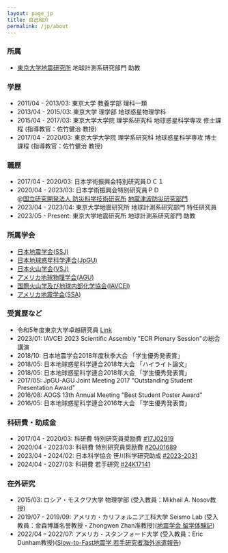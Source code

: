 ```yaml
---
layout: page_jp
title: 自己紹介
permalink: /jp/about
---
```


### <strong>所属</strong>
- [東京大学地震研究所](https://www.eri.u-tokyo.ac.jp/) 地球計測系研究部門 助教

### <strong>学歴</strong>
- 2011/04 - 2013/03: 東京大学 教養学部 理科一類
- 2013/04 - 2015/03: 東京大学 理学部 地球惑星物理学科
- 2015/04 - 2017/03: 東京大学大学院 理学系研究科 地球惑星科学専攻 修士課程 (指導教官：佐竹健治 教授)
- 2017/04 - 2020/03: 東京大学大学院 理学系研究科 地球惑星科学専攻 博士課程 (指導教官：佐竹健治 教授)

### <strong>職歴</strong>
- 2017/04 - 2020/03: 日本学術振興会特別研究員ＤＣ１
- 2020/04 - 2023/03: 日本学術振興会特別研究員ＰＤ <br>
   @[国立研究開発法人 防災科学技術研究所](https://www.bosai.go.jp/) [地震津波防災研究部門](https://www.bosai.go.jp/activity_special/researcher/earthquake-tsunami/index.html)
- 2023/04 - 2023/04: 東京大学地震研究所 地球計測系研究部門 特任研究員
- 2023/05 - Present: 東京大学地震研究所 地球計測系研究部門 助教

### <strong>所属学会</strong>
- [日本地震学会(SSJ)](https://www.zisin.jp/)
- [日本地球惑星科学連合(JpGU)](http://www.jpgu.org/)
- [日本火山学会(VSJ)](http://www.kazan-g.sakura.ne.jp/J/index.html)
- [アメリカ地球物理学会(AGU)](https://www.agu.org/)
- [国際火山学及び地球内部化学協会(IAVCEI)](https://www.iavceivolcano.org/)
- [アメリカ地震学会(SSA)](https://www.seismosoc.org/)

### <strong>受賞歴など</strong>
- 令和5年度東京大学卓越研究員 [Link](https://www.u-tokyo.ac.jp/focus/ja/articles/t_z1402_00014.html)
- 2023/01: IAVCEI 2023 Scientific Assembly "ECR Plenary Session"の総会講演
- 2018/10: 日本地震学会2018年度秋季大会 「学生優秀発表賞」
- 2018/05: 日本地球惑星科学連合2018年大会 「ハイライト論文」
- 2018/05:  日本地球惑星科学連合2018年大会 「学生優秀発表賞」
- 2017/05: JpGU-AGU Joint Meeting 2017 "Outstanding Student Presentation Award"
- 2016/08: AOGS 13th Annual Meeting "Best Student Poster Award"
- 2016/05: 日本地球惑星科学連合2016年大会 「学生優秀発表賞」

### <strong>科研費・助成金</strong>
- 2017/04 - 2020/03: 科研費 特別研究員奨励費 [#17J02919](https://kaken.nii.ac.jp/ja/grant/KAKENHI-PROJECT-17J02919/)
- 2020/04 - 2023/03: 科研費 特別研究員奨励費 [#20J01689](https://kaken.nii.ac.jp/ja/grant/KAKENHI-PROJECT-20J01689/)
- 2023/04 - 2024/02: 日本科学協会 笹川科学研究助成 [#2023-2031	](https://www.jss.or.jp/ikusei/sasakawa/old/2023.html)
- 2024/04 - 2027/03: 科研費 若手研究 [#24K17141](https://kaken.nii.ac.jp/ja/grant/KAKENHI-PROJECT-24K17141/)

### <strong>在外研究</strong>
- 2015/03: ロシア・モスクワ大学 物理学部 (受入教員：Mikhail A. Nosov教授)
- 2019/07 - 2019/09: アメリカ・カリフォルニア工科大学 Seismo Lab (受入教員：金森博雄名誉教授・Zhongwen Zhan准教授)([地震学会 留学体験記](/assets/publications/SSJ_newsletter.pdf))
- 2022/04 – 2022/07: アメリカ・スタンフォード大学 (受入教員：Eric Dunham教授)([Slow-to-Fast地震学 若手研究者海外派遣報告](https://slow-to-fast-eq.org/news/overseas_2022/))

<!-- <div itemscope itemtype="https://schema.org/Person"><a itemprop="sameAs" content="https://orcid.org/0000-0002-2361-8482" href="https://orcid.org/0000-0002-2361-8482" target="orcid.widget" rel="me noopener noreferrer" style="vertical-align:top;"><img src="https://orcid.org/sites/default/files/images/orcid_16x16.png" style="width:1em;margin-right:.5em;" alt="ORCID iD icon">https://orcid.org/0000-0002-2361-8482</a></div> -->
